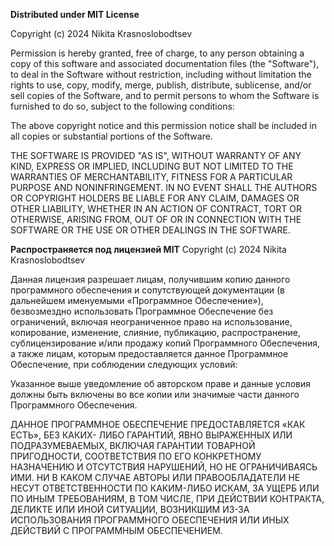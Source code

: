 **Distributed under MIT License**

Copyright (c) 2024 Nikita Krasnoslobodtsev

Permission is hereby granted, free of charge, to any person obtaining a copy
of this software and associated documentation files (the "Software"), to deal
in the Software without restriction, including without limitation the rights
to use, copy, modify, merge, publish, distribute, sublicense, and/or sell
copies of the Software, and to permit persons to whom the Software is
furnished to do so, subject to the following conditions:

The above copyright notice and this permission notice shall be included in all
copies or substantial portions of the Software.

THE SOFTWARE IS PROVIDED "AS IS", WITHOUT WARRANTY OF ANY KIND, EXPRESS OR
IMPLIED, INCLUDING BUT NOT LIMITED TO THE WARRANTIES OF MERCHANTABILITY,
FITNESS FOR A PARTICULAR PURPOSE AND NONINFRINGEMENT. IN NO EVENT SHALL THE
AUTHORS OR COPYRIGHT HOLDERS BE LIABLE FOR ANY CLAIM, DAMAGES OR OTHER
LIABILITY, WHETHER IN AN ACTION OF CONTRACT, TORT OR OTHERWISE, ARISING FROM,
OUT OF OR IN CONNECTION WITH THE SOFTWARE OR THE USE OR OTHER DEALINGS IN THE
SOFTWARE.

**Распространяется под лицензией MIT**
Copyright (c) 2024 Nikita Krasnoslobodtsev

Данная лицензия разрешает лицам, получившим копию данного программного 
обеспечения и сопутствующей документации (в дальнейшем именуемыми 
«Программное Обеспечение»), безвозмездно использовать Программное 
Обеспечение без ограничений, включая неограниченное право на использование, 
копирование, изменение, слияние, публикацию, распространение, 
сублицензирование и/или продажу копий Программного Обеспечения, а также 
лицам, которым предоставляется данное Программное Обеспечение, при
соблюдении следующих условий:

Указанное выше уведомление об авторском праве и данные условия должны быть
включены во все копии или значимые части данного Программного Обеспечения.

ДАННОЕ ПРОГРАММНОЕ ОБЕСПЕЧЕНИЕ ПРЕДОСТАВЛЯЕТСЯ «КАК ЕСТЬ», БЕЗ КАКИХ-
ЛИБО ГАРАНТИЙ, ЯВНО ВЫРАЖЕННЫХ ИЛИ ПОДРАЗУМЕВАЕМЫХ, ВКЛЮЧАЯ
ГАРАНТИИ ТОВАРНОЙ ПРИГОДНОСТИ, СООТВЕТСТВИЯ ПО ЕГО КОНКРЕТНОМУ
НАЗНАЧЕНИЮ И ОТСУТСТВИЯ НАРУШЕНИЙ, НО НЕ ОГРАНИЧИВАЯСЬ ИМИ. НИ В
КАКОМ СЛУЧАЕ АВТОРЫ ИЛИ ПРАВООБЛАДАТЕЛИ НЕ НЕСУТ ОТВЕТСТВЕННОСТИ ПО
КАКИМ-ЛИБО ИСКАМ, ЗА УЩЕРБ ИЛИ ПО ИНЫМ ТРЕБОВАНИЯМ, В ТОМ ЧИСЛЕ,
ПРИ ДЕЙСТВИИ КОНТРАКТА, ДЕЛИКТЕ ИЛИ ИНОЙ СИТУАЦИИ, ВОЗНИКШИМ ИЗ-ЗА
ИСПОЛЬЗОВАНИЯ ПРОГРАММНОГО ОБЕСПЕЧЕНИЯ ИЛИ ИНЫХ ДЕЙСТВИЙ С
ПРОГРАММНЫМ ОБЕСПЕЧЕНИЕМ.
